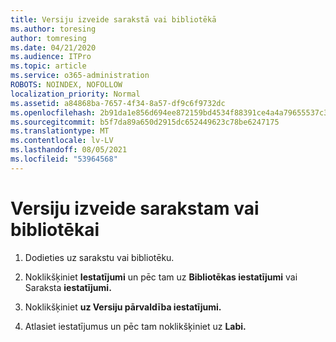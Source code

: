 ```yaml
---
title: Versiju izveide sarakstā vai bibliotēkā
ms.author: toresing
author: tomresing
ms.date: 04/21/2020
ms.audience: ITPro
ms.topic: article
ms.service: o365-administration
ROBOTS: NOINDEX, NOFOLLOW
localization_priority: Normal
ms.assetid: a84868ba-7657-4f34-8a57-df9c6f9732dc
ms.openlocfilehash: 2b91da1e856d694ee872159bd4534f88391ce4a4a79655537c3c69b1910d9b37
ms.sourcegitcommit: b5f7da89a650d2915dc652449623c78be6247175
ms.translationtype: MT
ms.contentlocale: lv-LV
ms.lasthandoff: 08/05/2021
ms.locfileid: "53964568"
---
```

# <a name="enable-versioning-for-a-list-or-library"></a>Versiju izveide sarakstam vai bibliotēkai

1. Dodieties uz sarakstu vai bibliotēku.
    
2. Noklikšķiniet **Iestatījumi** un pēc tam uz **Bibliotēkas iestatījumi** vai Saraksta **iestatījumi.**
    
3. Noklikšķiniet **uz Versiju pārvaldība iestatījumi.**
    
4. Atlasiet iestatījumus un pēc tam noklikšķiniet uz **Labi.**
    

